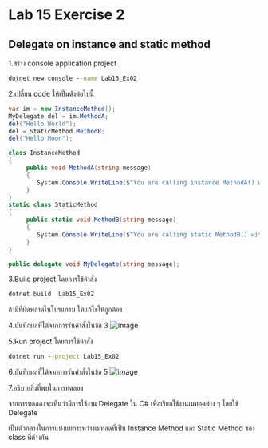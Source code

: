 # Lab 15 Exercise 2

## Delegate on instance and static method

1.สร้าง console application project

```cmd
dotnet new console --name Lab15_Ex02
```

2.เปลี่ยน code ให้เป็นดังต่อไปนี้

```cs
var im = new InstanceMethod();
MyDelegate del = im.MethodA;
del("Hello World");
del = StaticMethod.MethodB;
del("Hello Moon");

class InstanceMethod
{
     public void MethodA(string message)
     {
        System.Console.WriteLine($"You are calling instance MethodA() with message {message}");
     }
}
static class StaticMethod
{
     public static void MethodB(string message)
     {
        System.Console.WriteLine($"You are calling static MethodB() with message {message}");
     }
}

public delegate void MyDelegate(string message);
```

3.Build project โดยการใช้คำสั่ง

```cmd
dotnet build  Lab15_Ex02
```

ถ้ามีที่ผิดพลาดในโปรแกรม ให้แก้ไขให้ถูกต้อง

4.บันทึกผลที่ได้จากการรันคำสั่งในข้อ 3
![image](https://github.com/ThanchiraCharakhon099/03376836-OOP-2566-Lab-15/assets/144195708/31db7490-7660-4073-8170-0c3b26aa766d)

5.Run project โดยการใช้คำสั่ง

```cmd
dotnet run --project Lab15_Ex02
```

6.บันทึกผลที่ได้จากการรันคำสั่งในข้อ 5
![image](https://github.com/ThanchiraCharakhon099/03376836-OOP-2566-Lab-15/assets/144195708/58a1f111-3a9c-4797-91b2-6ae36d2fea84)

7.อธิบายสิ่งที่พบในการทดลอง

จากการทดลองจะเห็นว่ามีการใช้งาน Delegate ใน C# เพื่อเรียกใช้งานเมทอดต่าง ๆ โดยใช้ Delegate 

เป็นตัวกลางในการแบ่งแยกระหว่างเมทอดที่เป็น Instance Method และ Static Method ของ class ที่ต่างกัน

